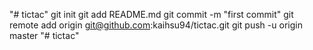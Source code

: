 "# tictac"  git init git add README.md git commit -m "first commit" git remote add origin git@github.com:kaihsu94/tictac.git git push -u origin master
"# tictac" 

